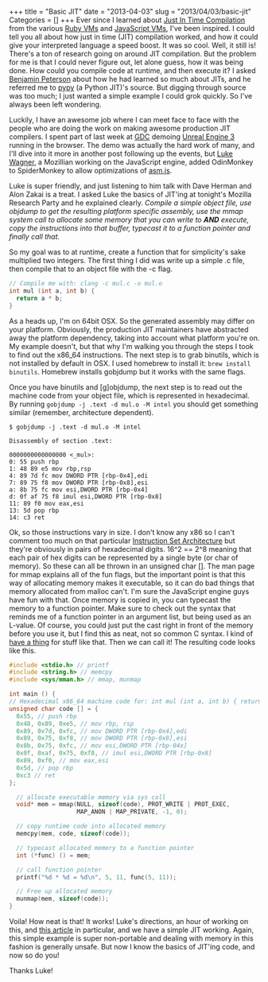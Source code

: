 +++
title = "Basic JIT"
date = "2013-04-03"
slug = "2013/04/03/basic-jit"
Categories = []
+++
Ever since I learned about
[Just In Time Compilation](`http://en.wikipedia.org/wiki/Just-in-time_compilation)
from the various
[Ruby VMs](http://en.wikipedia.org/wiki/Ruby_%28programming_language%29#Implementations)
and
[JavaScript VMs](http://www.slideshare.net/newmovie/know-yourengines-velocity2011),
I've been inspired.  I could tell you all about how just in time (JIT)
compilation worked, and how it could give your interpreted language a speed
boost.  It was so cool.  Well, it still is!  There's a ton of research going on
around JIT compilation.  But the problem for me is that I could never figure
out, let alone guess, how it was being done.  How could you compile code at
runtime, and then execute it?  I asked
[Benjamin Peterson](http://pybites.blogspot.com/)
about how he had learned so much about JITs, and he referred me to
[pypy](http://pypy.org/) (a Python JIT)'s source.  But digging through source
was too much; I just wanted a simple example I could grok quickly.  So I've
always been left wondering.

Luckily, I have an awesome job where I can meet face to face with the people
who are doing the work on making awesome production JIT compilers.  I spent
part of last week at [GDC](http://www.gdconf.com/) demoing
[Unreal Engine 3](https://blog.mozilla.org/blog/2013/03/27/mozilla-is-unlocking-the-power-of-the-web-as-a-platform-for-gaming/)
running in the browser.  The demo was actually the hard work of many, and I'll
dive into it more in another post following up the events, but
[Luke Wagner](https://blog.mozilla.org/luke/), a Mozillian working on the
JavaScript engine, added OdinMonkey to SpiderMonkey to allow optimizations of
[asm.js](https://blog.mozilla.org/luke/2013/03/21/asm-js-in-firefox-nightly/).

Luke is super friendly, and just listening to him talk with Dave Herman and
Alon Zakai is a treat.  I asked Luke the basics of JIT'ing at tonight's Mozilla
Research Party and he explained clearly. *Compile a simple object file, use
objdump to get the resulting platform specific assembly, use the mmap system
call to allocate some memory that you can write to **AND** execute, copy the
instructions into that buffer, typecast it to a function pointer and finally 
call that.*

So my goal was to at runtime, create a function that for simplicity's sake
multiplied two integers.  The first thing I did was write up a simple .c file,
then compile that to an object file with the -c flag.

```c
// Compile me with: clang -c mul.c -o mul.o
int mul (int a, int b) {
  return a * b;
}
```

As a heads up, I'm on 64bit OSX.  So the generated assembly may differ on your
platform.  Obviously, the production JIT maintainers have abstracted away the
platform dependency, taking into account what platform you're on.  My example
doesn't, but that why I'm walking you through the steps I took to find out the
x86\_64 instructions.  The next step is to grab binutils, which is not installed
by default in OSX.  I used homebrew to install it: `brew install binutils`.
Homebrew installs gobjdump but it works with the same flags.

Once you have binutils and [g]objdump, the next step is to read out the machine
code from your object file, which is represented in hexadecimal.  By running
`gobjdump -j .text -d mul.o -M intel` you should get something similar
(remember, architecture dependent).

```
$ gobjdump -j .text -d mul.o -M intel

Disassembly of section .text:

0000000000000000 <_mul>:
0: 55 push rbp
1: 48 89 e5 mov rbp,rsp
4: 89 7d fc mov DWORD PTR [rbp-0x4],edi
7: 89 75 f8 mov DWORD PTR [rbp-0x8],esi
a: 8b 75 fc mov esi,DWORD PTR [rbp-0x4]
d: 0f af 75 f8 imul esi,DWORD PTR [rbp-0x8]
11: 89 f0 mov eax,esi
13: 5d pop rbp
14: c3 ret
```

Ok, so those instructions vary in size.  I don't know any x86 so I can't
comment too much on that particular
[Instruction Set Architecture](http://en.wikipedia.org/wiki/Instruction_set)
but they're obviously in pairs of hexadecimal digits.  16^2 == 2^8 meaning that
each pair of hex digits can be represented by a single byte (or char of memory).
So these can all be thrown in an unsigned char [].  The man page for mmap explains
all of the fun flags, but the important point is that this way of allocating
memory makes it executable, so it can do bad things that memory allocated from
malloc can't.  I'm sure the JavaScript engine guys have fun with that.  Once
memory is copied in, you can typecast the memory to a function pointer.
Make sure to check out the syntax that reminds me of a function pointer in an
argument list, but being used as an L-value.  Of course, you could just put the
cast right in front of the memory before you use it, but I find this as neat,
not so common C syntax.  I kind of
[have a thing](http://nickdesaulniers.github.com/blog/2013/01/26/c-function-pointers-alternate-syntax/)
for stuff like that.  Then we can call it!  The resulting code looks like this.

```c
#include <stdio.h> // printf
#include <string.h> // memcpy
#include <sys/mman.h> // mmap, munmap

int main () {
// Hexadecimal x86_64 machine code for: int mul (int a, int b) { return a * b; }
unsigned char code [] = {
  0x55, // push rbp
  0x48, 0x89, 0xe5, // mov rbp, rsp
  0x89, 0x7d, 0xfc, // mov DWORD PTR [rbp-0x4],edi
  0x89, 0x75, 0xf8, // mov DWORD PTR [rbp-0x8],esi
  0x8b, 0x75, 0xfc, // mov esi,DWORD PTR [rbp-04x]
  0x0f, 0xaf, 0x75, 0xf8, // imul esi,DWORD PTR [rbp-0x8]
  0x89, 0xf0, // mov eax,esi
  0x5d, // pop rbp
  0xc3 // ret
};

  // allocate executable memory via sys call
  void* mem = mmap(NULL, sizeof(code), PROT_WRITE | PROT_EXEC,
                   MAP_ANON | MAP_PRIVATE, -1, 0);

  // copy runtime code into allocated memory
  memcpy(mem, code, sizeof(code));

  // typecast allocated memory to a function pointer
  int (*func) () = mem;

  // call function pointer
  printf("%d * %d = %d\n", 5, 11, func(5, 11));

  // Free up allocated memory
  munmap(mem, sizeof(code));
}
```

Voila!  How neat is that!  It works!  Luke's directions, an hour of working on
this, and
[this article](http://blog.reverberate.org/2012/12/hello-jit-world-joy-of-simple-jits.html)
in particular, and we have a simple JIT working. Again, this simple example is super
non-portable and dealing with memory in this fashion is generally unsafe.  But
now I know the basics of JIT'ing code, and now so do you!

Thanks Luke!
